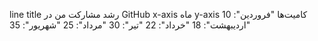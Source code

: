 
line
    title رشد مشارکت من در GitHub
    x-axis ماه
    y-axis کامیت‌ها
    "فروردین": 10
    "اردیبهشت": 18
    "خرداد": 22
    "تیر": 30
    "مرداد": 25
    "شهریور": 35
